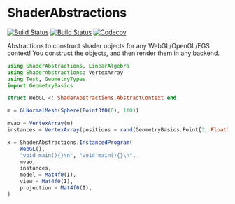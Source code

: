 # ShaderAbstractions

[![Build Status](https://travis-ci.com/SimonDanisch/ShaderAbstractions.jl.svg?branch=master)](https://travis-ci.com/SimonDanisch/ShaderAbstractions.jl)
[![Build Status](https://ci.appveyor.com/api/projects/status/github/SimonDanisch/ShaderAbstractions.jl?svg=true)](https://ci.appveyor.com/project/SimonDanisch/ShaderAbstractions-jl)
[![Codecov](https://codecov.io/gh/SimonDanisch/ShaderAbstractions.jl/branch/master/graph/badge.svg)](https://codecov.io/gh/SimonDanisch/ShaderAbstractions.jl)

Abstractions to construct shader objects for any WebGL/OpenGL/EGS context!
You construct the objects, and then render them in any backend.

```Julia
using ShaderAbstractions, LinearAlgebra
using ShaderAbstractions: VertexArray
using Test, GeometryTypes
import GeometryBasics

struct WebGL <: ShaderAbstractions.AbstractContext end

m = GLNormalMesh(Sphere(Point3f0(0), 1f0))

mvao = VertexArray(m)
instances = VertexArray(positions = rand(GeometryBasics.Point{3, Float32}, 100))

x = ShaderAbstractions.InstancedProgram(
    WebGL(),
    "void main(){}\n", "void main(){}\n",
    mvao,
    instances,
    model = Mat4f0(I),
    view = Mat4f0(I),
    projection = Mat4f0(I),
)
```
